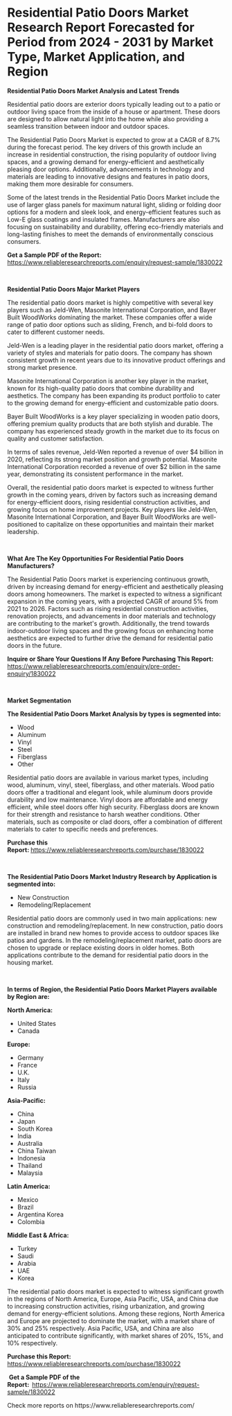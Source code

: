 <p><h1>Residential Patio Doors Market Research Report Forecasted for Period from 2024 -  2031 by Market Type, Market Application, and Region</h1></p><p><strong>Residential Patio Doors Market Analysis and Latest Trends</strong></p>
<p><p>Residential patio doors are exterior doors typically leading out to a patio or outdoor living space from the inside of a house or apartment. These doors are designed to allow natural light into the home while also providing a seamless transition between indoor and outdoor spaces.</p><p>The Residential Patio Doors Market is expected to grow at a CAGR of 8.7% during the forecast period. The key drivers of this growth include an increase in residential construction, the rising popularity of outdoor living spaces, and a growing demand for energy-efficient and aesthetically pleasing door options. Additionally, advancements in technology and materials are leading to innovative designs and features in patio doors, making them more desirable for consumers.</p><p>Some of the latest trends in the Residential Patio Doors Market include the use of larger glass panels for maximum natural light, sliding or folding door options for a modern and sleek look, and energy-efficient features such as Low-E glass coatings and insulated frames. Manufacturers are also focusing on sustainability and durability, offering eco-friendly materials and long-lasting finishes to meet the demands of environmentally conscious consumers.</p></p>
<p><strong>Get a Sample PDF of the Report:&nbsp;</strong> <a href="https://www.reliableresearchreports.com/enquiry/request-sample/1830022">https://www.reliableresearchreports.com/enquiry/request-sample/1830022</a></p>
<p>&nbsp;</p>
<p><strong>Residential Patio Doors Major Market Players</strong></p>
<p><p>The residential patio doors market is highly competitive with several key players such as Jeld-Wen, Masonite International Corporation, and Bayer Built WoodWorks dominating the market. These companies offer a wide range of patio door options such as sliding, French, and bi-fold doors to cater to different customer needs.</p><p>Jeld-Wen is a leading player in the residential patio doors market, offering a variety of styles and materials for patio doors. The company has shown consistent growth in recent years due to its innovative product offerings and strong market presence.</p><p>Masonite International Corporation is another key player in the market, known for its high-quality patio doors that combine durability and aesthetics. The company has been expanding its product portfolio to cater to the growing demand for energy-efficient and customizable patio doors.</p><p>Bayer Built WoodWorks is a key player specializing in wooden patio doors, offering premium quality products that are both stylish and durable. The company has experienced steady growth in the market due to its focus on quality and customer satisfaction.</p><p>In terms of sales revenue, Jeld-Wen reported a revenue of over $4 billion in 2020, reflecting its strong market position and growth potential. Masonite International Corporation recorded a revenue of over $2 billion in the same year, demonstrating its consistent performance in the market.</p><p>Overall, the residential patio doors market is expected to witness further growth in the coming years, driven by factors such as increasing demand for energy-efficient doors, rising residential construction activities, and growing focus on home improvement projects. Key players like Jeld-Wen, Masonite International Corporation, and Bayer Built WoodWorks are well-positioned to capitalize on these opportunities and maintain their market leadership.</p></p>
<p>&nbsp;</p>
<p><strong>What Are The Key Opportunities For Residential Patio Doors Manufacturers?</strong></p>
<p><p>The Residential Patio Doors market is experiencing continuous growth, driven by increasing demand for energy-efficient and aesthetically pleasing doors among homeowners. The market is expected to witness a significant expansion in the coming years, with a projected CAGR of around 5% from 2021 to 2026. Factors such as rising residential construction activities, renovation projects, and advancements in door materials and technology are contributing to the market's growth. Additionally, the trend towards indoor-outdoor living spaces and the growing focus on enhancing home aesthetics are expected to further drive the demand for residential patio doors in the future.</p></p>
<p><strong>Inquire or Share Your Questions If Any Before Purchasing This Report:</strong> <a href="https://www.reliableresearchreports.com/enquiry/pre-order-enquiry/1830022">https://www.reliableresearchreports.com/enquiry/pre-order-enquiry/1830022</a></p>
<p>&nbsp;</p>
<p><strong>Market Segmentation</strong></p>
<p><strong>The Residential Patio Doors Market Analysis by types is segmented into:</strong></p>
<p><ul><li>Wood</li><li>Aluminum</li><li>Vinyl</li><li>Steel</li><li>Fiberglass</li><li>Other</li></ul></p>
<p><p>Residential patio doors are available in various market types, including wood, aluminum, vinyl, steel, fiberglass, and other materials. Wood patio doors offer a traditional and elegant look, while aluminum doors provide durability and low maintenance. Vinyl doors are affordable and energy efficient, while steel doors offer high security. Fiberglass doors are known for their strength and resistance to harsh weather conditions. Other materials, such as composite or clad doors, offer a combination of different materials to cater to specific needs and preferences.</p></p>
<p><strong>Purchase this Report:&nbsp;</strong><a href="https://www.reliableresearchreports.com/purchase/1830022">https://www.reliableresearchreports.com/purchase/1830022</a></p>
<p>&nbsp;</p>
<p><strong>The Residential Patio Doors Market Industry Research by Application is segmented into:</strong></p>
<p><ul><li>New Construction</li><li>Remodeling/Replacement</li></ul></p>
<p><p>Residential patio doors are commonly used in two main applications: new construction and remodeling/replacement. In new construction, patio doors are installed in brand new homes to provide access to outdoor spaces like patios and gardens. In the remodeling/replacement market, patio doors are chosen to upgrade or replace existing doors in older homes. Both applications contribute to the demand for residential patio doors in the housing market.</p></p>
<p>&nbsp;</p>
<p><strong>In terms of Region, the Residential Patio Doors Market Players available by Region are:</strong></p>
<p>
    <p> <strong> North America: </strong>
        <ul>
            <li>United States</li>
            <li>Canada</li>
        </ul>
        </p> 
    <p> <strong> Europe: </strong>
        <ul>
            <li>Germany</li>
            <li>France</li>
            <li>U.K.</li>
            <li>Italy</li>
            <li>Russia</li>
        </ul>
        </p> 
    <p> <strong> Asia-Pacific: </strong>
        <ul>
            <li>China</li>
            <li>Japan</li>
            <li>South Korea</li>
            <li>India</li>
            <li>Australia</li>
            <li>China Taiwan</li>
            <li>Indonesia</li>
            <li>Thailand</li>
            <li>Malaysia</li>
        </ul>
        </p> 
    <p> <strong> Latin America: </strong>
        <ul>
            <li>Mexico</li>
            <li>Brazil</li>
            <li>Argentina Korea</li>
            <li>Colombia</li>
        </ul>
        </p> 
    <p> <strong> Middle East & Africa: </strong>
        <ul>
            <li>Turkey</li>
            <li>Saudi</li>
            <li>Arabia</li>
            <li>UAE</li>
            <li>Korea</li>
        </ul>
    </p>
    </p>
<p><p>The residential patio doors market is expected to witness significant growth in the regions of North America, Europe, Asia Pacific, USA, and China due to increasing construction activities, rising urbanization, and growing demand for energy-efficient solutions. Among these regions, North America and Europe are projected to dominate the market, with a market share of 30% and 25% respectively. Asia Pacific, USA, and China are also anticipated to contribute significantly, with market shares of 20%, 15%, and 10% respectively.</p></p>
<p><strong>Purchase this Report: </strong><a href="https://www.reliableresearchreports.com/purchase/1830022">https://www.reliableresearchreports.com/purchase/1830022</a></p>
<p>&nbsp;<strong>Get a Sample PDF of the Report:&nbsp;&nbsp;</strong><a href="https://www.reliableresearchreports.com/enquiry/request-sample/1830022">https://www.reliableresearchreports.com/enquiry/request-sample/1830022</a></p>
<p><strong></strong></p>
<p>Check more reports on https://www.reliableresearchreports.com/</p>